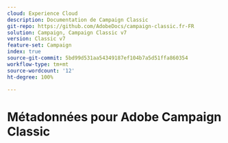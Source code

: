 ```yaml
---
cloud: Experience Cloud
description: Documentation de Campaign Classic
git-repo: https://github.com/AdobeDocs/campaign-classic.fr-FR
solution: Campaign, Campaign Classic v7
version: Classic v7
feature-set: Campaign
index: true
source-git-commit: 5bd99d531aa54349187ef104b7a5d51ffa860354
workflow-type: tm+mt
source-wordcount: '12'
ht-degree: 100%

---
```



# Métadonnées pour Adobe Campaign Classic
